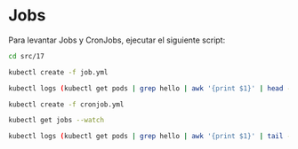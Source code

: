 # Jobs

Para levantar Jobs y CronJobs, ejecutar el siguiente script:

```bash
cd src/17

kubectl create -f job.yml

kubectl logs (kubectl get pods | grep hello | awk '{print $1}' | head -1)

kubectl create -f cronjob.yml

kubectl get jobs --watch

kubectl logs (kubectl get pods | grep hello | awk '{print $1}' | tail -1)
```
